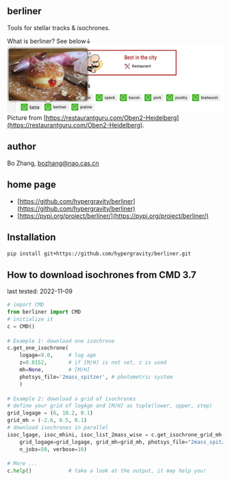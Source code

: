 ## berliner
Tools for stellar tracks & isochrones.

What is berliner? See below↓
![](berliner.png)
Picture from [https://restaurantguru.com/Oben2-Heidelberg](https://restaurantguru.com/Oben2-Heidelberg).

## author
Bo Zhang, [bozhang@nao.cas.cn](mailto:bozhang@nao.cas.cn)

## home page
- [https://github.com/hypergravity/berliner](https://github.com/hypergravity/berliner)
- [https://pypi.org/project/berliner/](https://pypi.org/project/berliner/)

## Installation
```
pip install git+https://github.com/hypergravity/berliner.git
```

## How to download isochrones from CMD 3.7

last tested: 2022-11-09

```python
# import CMD
from berliner import CMD
# initialize it
c = CMD()

# Example 1: download one isochrone
c.get_one_isochrone(
    logage=9.0,     # log age
    z=0.0152,       # if [M/H] is not set, z is used
    mh=None,        # [M/H]
    photsys_file='2mass_spitzer', # photometric system
    )

# Example 2: download a grid of isochrones
# define your grid of logAge and [M/H] as tuple(lower, upper, step)
grid_logage = (6, 10.2, 0.1)
grid_mh = (-2.6, 0.5, 0.1)
# download isochrones in parallel
isoc_lgage, isoc_mhini, isoc_list_2mass_wise = c.get_isochrone_grid_mh(
    grid_logage=grid_logage, grid_mh=grid_mh, photsys_file="2mass_spitzer_wise",
    n_jobs=50, verbose=10)

# More ... 
c.help()            # take a look at the output, it may help you!
```